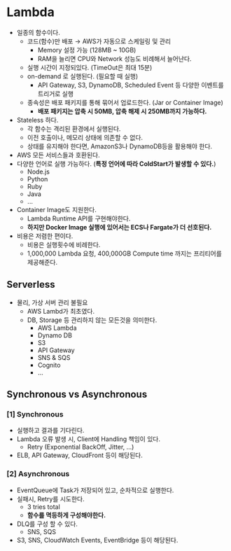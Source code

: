 # Lambda
- 일종의 함수이다.
  - 코드(함수)만 배포 → AWS가 자동으로 스케일링 및 관리
    - Memory 설정 가능 (128MB ~ 10GB)
    - RAM을 늘리면 CPU와 Network 성능도 비례해서 늘어난다.
  - 실행 시간이 지정되있다. (TimeOut은 최대 15분)
  - on-demand 로 실행된다. (필요할 때 실행)
    - API Gateway, S3, DynamoDB, Scheduled Event 등 다양한 이벤트를 트리거로 실행
  - 종속성은 배포 패키지를 통해 묶어서 업로드한다. (Jar or Container Image)
    - **배포 패키지는 압축 시 50MB, 압축 해제 시 250MB까지 가능하다.**
- Stateless 하다.
  - 각 함수는 격리된 환경에서 실행된다.
  - 이전 호출이나, 메모리 상태에 의존할 수 없다.
  - 상태를 유지해야 한다면, AmazonS3나 DynamoDB등을 활용해야 한다.
- AWS 모든 서비스들과 호환된다.
- 다양한 언어로 실행 가능하다. (**특정 언어에 따라 ColdStart가 발생할 수 있다.**)
  - Node.js
  - Python
  - Ruby
  - Java
  - ...
- Container Image도 지원한다.
  - Lambda Runtime API를 구현해야한다.
  - **하지만 Docker Image 실행에 있어서는 ECS나 Fargate가 더 선호된다.**
- 비용은 저렴한 편이다.
  - 비용은 실행횟수에 비례한다.
  - 1,000,000 Lambda 요청, 400,000GB Compute time 까지는 프리티어를 제공해준다.


## Serverless
- 물리, 가상 서버 관리 불필요
  - AWS Lambd가 최초였다.
  - DB, Storage 등 관리하지 않는 모든것을 의미한다.
    - AWS Lambda
    - Dynamo DB
    - S3
    - API Gateway
    - SNS & SQS
    - Cognito
    - ...

## Synchronous vs Asynchronous

### [1] Synchronous
- 실행하고 결과를 기다린다.
- Lambda 오류 발생 시, Client에 Handling 책임이 있다.
  - Retry (Exponential BackOff, Jitter, ...)
- ELB, API Gateway, CloudFront 등이 해당된다.

### [2] Asynchronous
- EventQueue에 Task가 저장되어 있고, 순차적으로 실행한다.
- 실패시, Retry를 시도한다.
  - 3 tries total
  - **함수를 멱등하게 구성해야한다.**
- DLQ를 구성 할 수 있다.
  - SNS, SQS
- S3, SNS, CloudWatch Events, EventBridge 등이 해당된다.